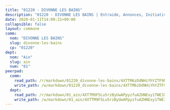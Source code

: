 ```yaml
---
title: "01220 - DIVONNE LES BAINS"
description: "01220 - DIVONNE LES BAINS | Entraide, Annonces, Initiatives"
date: 2020-01-11T14:09:21+09:00
collapsible: false
layout: commune
comm:
  nom: "DIVONNE LES BAINS"
  slug: divonne-les-bains
  cp: "01220"
dept:
  nom: "Ain"
  slug: ain
  num: "01"
peerpad:
  comm:
    read_path: /r/markdown/01220_divonne-les-bains/4XTTM6zDdNHiYhYZTF9hPZicRMQuE84KLefBUyM5YgC6mXv8L
    write_path: /w/markdown/01220_divonne-les-bains/4XTTM6zDdNHiYhYZTF9hPZicRMQuE84KLefBUyM5YgC6mXv8L-K3TgUBWeykzvTqQCCKcY4nAiHAwTdKcasvrmSPjpV7h2WqU11SiPCCCvPg32LjZBbD13qvxEN61YWb7kVfMfAFvdjpmsttRxS3pTv39fQvfkQziHTkuby9nqUo8P21iUDndgqULc
  dept:
    read_path: /r/markdown/01_ain/4XTTM9F5Lu5rzByUwAPpyzfuAZHNExy1TWE3X3wiTrPFfiAJr
    write_path: /w/markdown/01_ain/4XTTM9F5Lu5rzByUwAPpyzfuAZHNExy1TWE3X3wiTrPFfiAJr-K3TgUnxzeFoJA4CB58vXNvKXURJneTNZHUsypAQGicGiZu7AS2sPbjspGpj7s3MmMv58YhkLaSUMQMHaiKAfoMv6wF36Urxbqqh8MmnXpnKkbVhnAishABEkMRAiyAt8GGJ1Jer2
---
```


